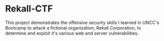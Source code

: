 # Rekall-CTF
This project demonstrates the offensive security skills I learned in UNCC's Bootcamp to attack a fictional organization, Rekall Corporation, to determine and exploit it's various web and server vulnerabilities.
